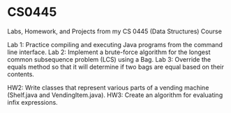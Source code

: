 # CS0445
Labs, Homework, and Projects from my CS 0445 (Data Structures) Course

Lab 1: Practice compiling and executing Java programs from the command line interface.
Lab 2: Implement a brute-force algorithm for the longest common subsequence problem (LCS) using a Bag.
Lab 3: Override the equals method so that it will determine if two bags are equal based on their contents.

HW2: Write classes that represent various parts of a vending machine (Shelf.java and VendingItem.java).
HW3: Create an algorithm for evaluating infix expressions.
